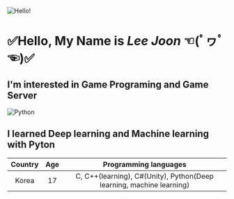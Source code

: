 ![Hello!](https://s3.ap-northeast-2.amazonaws.com/grepp-cloudfront/programmers_imgs/learn/thumb-course-unity.jpg)
# ✅Hello, My Name is ***Lee Joon*** ☜(ﾟヮﾟ☜)✅ 
## I'm interested in Game Programing and Game Server
![Python](https://media.vlpt.us/images/roro/post/74d03ddc-8c24-4db0-9368-8fdd98d4491f/tf_logo_social.png)
## I learned Deep learning and Machine learning with Pyton

|Country|Age|Programming languages|
|:--:|:--:|:--:|
|Korea|17|C, C++(learning), C#(Unity), Python(Deep learning, machine learning)|

